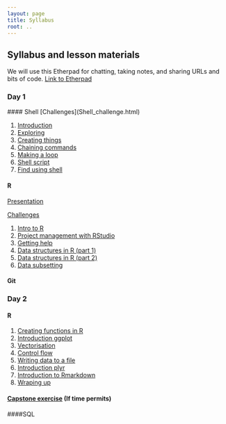 ```yaml
---
layout: page
title: Syllabus
root: ..
---
```


## Syllabus and lesson materials

We will use this Etherpad for chatting, taking notes, and sharing URLs and bits of code. [Link to Etherpad](https://etherpad.mozilla.org/2015-05-28-monsanto-R)

### Day 1

<div class="toc" markdown="1">
#### Shell
[Challenges](Shell_challenge.html)

1. [Introduction](00-intro.html)
2. [Exploring](01-filedir.html)
3. [Creating things](02-create.html)
4. [Chaining commands](03-pipefilter.html)
5. [Making a loop](04-loop.html)
6. [Shell script](05-script.html)
7. [Find using shell](06-find.html)


#### R
[Presentation](Presentation.html)

[Challenges](challenges.html)

1. [Intro to R](01-rstudio-intro.html)
2. [Project management with RStudio](02-project-intro.html)
3. [Getting help](03-seeking-help.html)
4. [Data structures in R (part 1)](04-data-structures-part1.html)
5. [Data structures in R (part 2)](04-data-structures-part2.html)
6. [Data subsetting](06-data-subsetting.html)

#### Git


</div>

### Day 2

<div class="toc" markdown="1">

#### R
1. [Creating functions in R](07-functions.html)
2. [Introduction ggplot](08-plot-ggplot2.html)
3. [Vectorisation](09-vectorisation.html)
4. [Control flow](10-control-flow.html)
5. [Writing data to a file](11-writing-data.html)
6. [Introduction plyr](12-plyr.html)
7. [Introduction to Rmarkdown](Rmarkdown.html)
8. [Wraping up](13-wrap-up.html)

#### [Capstone exercise](capstone.html) (If time permits)

####SQL
</div>
